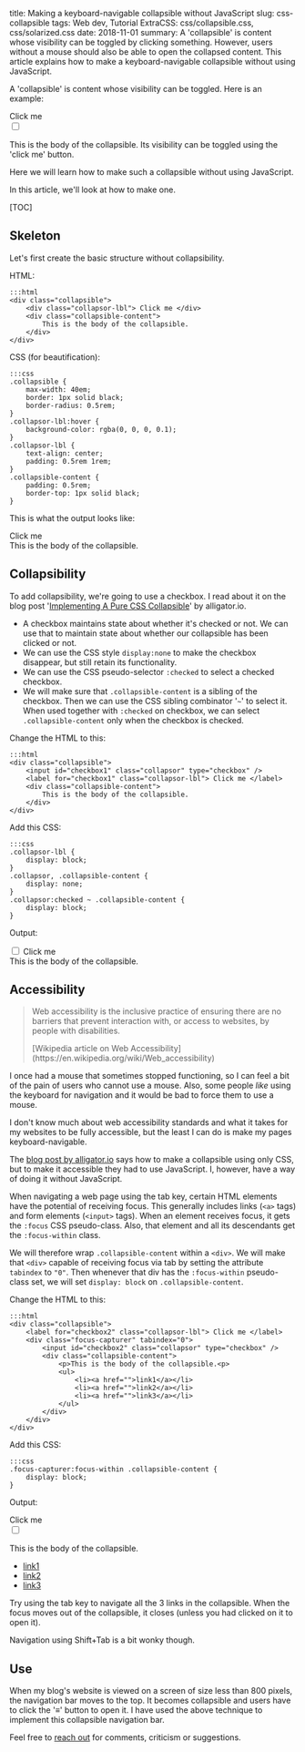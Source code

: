 title: Making a keyboard-navigable collapsible without JavaScript
slug: css-collapsible
tags: Web dev, Tutorial
ExtraCSS: css/collapsible.css, css/solarized.css
date: 2018-11-01
summary: A 'collapsible' is content whose visibility can be toggled by clicking something. However, users without a mouse should also be able to open the collapsed content. This article explains how to make a keyboard-navigable collapsible without using JavaScript.


A 'collapsible' is content whose visibility can be toggled. Here is an example:

<div class="collapsible" style="clear: both">
    <label for="checkbox0" class="collapsor-lbl"> Click me </label>
    <div class="focus-capturer" tabindex="0">
        <input id="checkbox0" class="collapsor" type="checkbox" />
        <div class="collapsible-content">
            <p>This is the body of the collapsible. Its visibility can be toggled using the 'click me' button.</p>
            <p>Here we will learn how to make such a collapsible without using JavaScript.</p>
        </div>
    </div>
</div>

In this article, we'll look at how to make one.

[TOC]


## Skeleton

Let's first create the basic structure without collapsibility.

HTML:

    :::html
    <div class="collapsible">
        <div class="collapsor-lbl"> Click me </div>
        <div class="collapsible-content">
            This is the body of the collapsible.
        </div>
    </div>

CSS (for beautification):

    :::css
    .collapsible {
        max-width: 40em;
        border: 1px solid black;
        border-radius: 0.5rem;
    }
    .collapsor-lbl:hover {
        background-color: rgba(0, 0, 0, 0.1);
    }
    .collapsor-lbl {
        text-align: center;
        padding: 0.5rem 1rem;
    }
    .collapsible-content {
        padding: 0.5rem;
        border-top: 1px solid black;
    }

This is what the output looks like:

<div class="collapsible">
    <div class="collapsor-lbl"> Click me </div>
    <div class="collapsible-content" style="display: block">
        This is the body of the collapsible.
    </div>
</div>

## Collapsibility

To add collapsibility, we're going to use a checkbox.
I read about it on the blog post
'[Implementing A Pure CSS Collapsible](https://alligator.io/css/collapsible/)' by alligator.io.

* A checkbox maintains state about whether it's checked or not.
  We can use that to maintain state about whether our collapsible has been clicked or not.
* We can use the CSS style `display:none` to make the checkbox disappear, but still retain its functionality.
* We can use the CSS pseudo-selector `:checked` to select a checked checkbox.
* We will make sure that `.collapsible-content` is a sibling of the checkbox.
  Then we can use the CSS sibling combinator '`~`' to select it.
  When used together with `:checked` on checkbox, we can select `.collapsible-content` only when the checkbox is checked.

Change the HTML to this:

    :::html
    <div class="collapsible">
        <input id="checkbox1" class="collapsor" type="checkbox" />
        <label for="checkbox1" class="collapsor-lbl"> Click me </label>
        <div class="collapsible-content">
            This is the body of the collapsible.
        </div>
    </div>

Add this CSS:

    :::css
    .collapsor-lbl {
        display: block;
    }
    .collapsor, .collapsible-content {
        display: none;
    }
    .collapsor:checked ~ .collapsible-content {
        display: block;
    }

Output:

<div class="collapsible">
    <input id="checkbox1" class="collapsor" type="checkbox" />
    <label for="checkbox1" class="collapsor-lbl"> Click me </label>
    <div class="collapsible-content">
        This is the body of the collapsible.
    </div>
</div>

## Accessibility

> Web accessibility is the inclusive practice of ensuring there are no barriers that
> prevent interaction with, or access to websites, by people with disabilities.
> <footer>[Wikipedia article on Web Accessibility](https://en.wikipedia.org/wiki/Web_accessibility)</footer>

I once had a mouse that sometimes stopped functioning, so I can feel a bit of the pain of users who cannot use a mouse.
Also, some people *like* using the keyboard for navigation and it would be bad to force them to use a mouse.

I don't know much about web accessibility standards and what it takes for my websites to be fully accessible,
but the least I can do is make my pages keyboard-navigable.

The [blog post by alligator.io](https://alligator.io/css/collapsible/#a-note-on-accessibility)
says how to make a collapsible using only CSS, but to make it accessible they had to use JavaScript.
I, however, have a way of doing it without JavaScript.

When navigating a web page using the tab key, certain HTML elements have the potential of receiving focus.
This generally includes links (`<a>` tags) and form elements (`<input>` tags).
When an element receives focus, it gets the `:focus` CSS pseudo-class.
Also, that element and all its descendants get the `:focus-within` class.

We will therefore wrap `.collapsible-content` within a `<div>`.
We will make that `<div>` capable of receiving focus via tab by setting the attribute `tabindex` to `"0"`.
Then whenever that div has the `:focus-within` pseudo-class set,
we will set `display: block` on `.collapsible-content`.

Change the HTML to this:

    :::html
    <div class="collapsible">
        <label for="checkbox2" class="collapsor-lbl"> Click me </label>
        <div class="focus-capturer" tabindex="0">
            <input id="checkbox2" class="collapsor" type="checkbox" />
            <div class="collapsible-content">
                <p>This is the body of the collapsible.<p>
                <ul>
                    <li><a href="">link1</a></li>
                    <li><a href="">link2</a></li>
                    <li><a href="">link3</a></li>
                </ul>
            </div>
        </div>
    </div>

Add this CSS:

    :::css
    .focus-capturer:focus-within .collapsible-content {
        display: block;
    }

Output:

<div class="collapsible">
    <label for="checkbox2" class="collapsor-lbl"> Click me </label>
    <div class="focus-capturer" tabindex="0">
        <input id="checkbox2" class="collapsor" type="checkbox" />
        <div class="collapsible-content">
            <p>This is the body of the collapsible.</p>
            <ul>
                <li><a href="">link1</a></li>
                <li><a href="">link2</a></li>
                <li><a href="">link3</a></li>
            </ul>
        </div>
    </div>
</div>

Try using the tab key to navigate all the 3 links in the collapsible.
When the focus moves out of the collapsible, it closes (unless you had clicked on it to open it).

Navigation using Shift+Tab is a bit wonky though.

## Use

When my blog's website is viewed on a screen of size less than 800 pixels, the navigation bar moves to the top.
It becomes collapsible and users have to click the '&equiv;' button to open it.
I have used the above technique to implement this collapsible navigation bar.

Feel free to [reach out](https://github.com/sharmaeklavya2/blog/issues/new)
for comments, criticism or suggestions.
